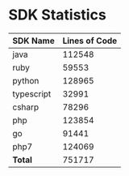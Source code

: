 # SDK Statistics

| SDK Name | Lines of Code |
| -------- | ------------- |
| java | 112548 |
| ruby | 59553 |
| python | 128965 |
| typescript | 32991 |
| csharp | 78296 |
| php | 123854 |
| go | 91441 |
| php7 | 124069 |
| **Total** | 751717 |
